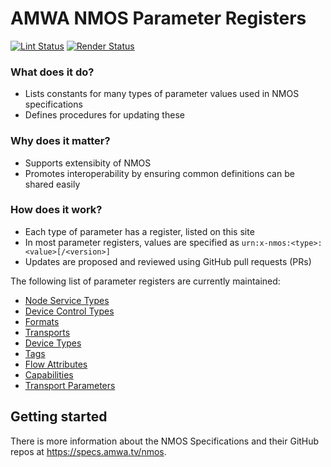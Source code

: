 # AMWA NMOS Parameter Registers

[![Lint Status](https://github.com/AMWA-TV/nmos-parameter-registers/workflows/Lint/badge.svg)](https://github.com/AMWA-TV/nmos-parameter-registers/actions?query=workflow%3ALint)
[![Render Status](https://github.com/AMWA-TV/nmos-parameter-registers/workflows/Render/badge.svg)](https://github.com/AMWA-TV/nmos-parameter-registers/actions?query=workflow%3ARender)

<!-- INTRO-START -->

### What does it do?

- Lists constants for many types of parameter values used in NMOS specifications
- Defines procedures for updating these

### Why does it matter?

- Supports extensibity of NMOS 
- Promotes interoperability by ensuring common definitions can be shared easily

### How does it work?

- Each type of parameter has a register, listed on this site
- In most parameter registers, values are specified as ``urn:x-nmos:<type>:<value>[/<version>]``
- Updates are proposed and reviewed using GitHub pull requests (PRs)

<!-- INTRO-END -->

The following list of parameter registers are currently maintained:

- [Node Service Types](./node-service-types/)
- [Device Control Types](./device-control-types/)	
- [Formats](./formats/)
- [Transports](./transports/)
- [Device Types](./device-types/)
- [Tags](./tags/)
- [Flow Attributes](./flow-attributes/)
- [Capabilities](./capabilities/)
- [Transport Parameters](./transport-parameters/)

## Getting started

There is more information about the NMOS Specifications and their GitHub repos at <https://specs.amwa.tv/nmos>.
